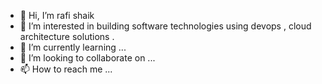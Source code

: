 - 👋 Hi, I’m rafi shaik
- 👀 I’m interested in building software technologies using devops , cloud architecture solutions .
- 🌱 I’m currently learning ...
- 💞️ I’m looking to collaborate on ...
- 📫 How to reach me ...

<!---
rafishaik1/rafishaik1 is a ✨ special ✨ repository because its `README.md` (this file) appears on your GitHub profile.
You can click the Preview link to take a look at your changes.
--->
